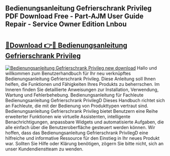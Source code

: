 ## Bedienungsanleitung Gefrierschrank Privileg PDF Download Free - Part-AJM User Guide Repair - Service Owner Edition Lnbou

# <h2><a href="http://df3hts4.blite.top/?on=Bedienungsanleitung+Gefrierschrank+Privileg">🔗Download 👉🔴 Bedienungsanleitung Gefrierschrank Privileg</a></h2>

[![Bedienungsanleitung Gefrierschrank Privileg new download](https://i.imgur.com/lujVjoI.png)](http://df3hts4.blite.top/?on=Bedienungsanleitung+Gefrierschrank+Privileg)
Hallo und willkommen zum Benutzerhandbuch für Ihr neu verknüpftes Bedienungsanleitung Gefrierschrank Privileg. Diese Anleitung soll Ihnen helfen, die Funktionen und Fähigkeiten Ihres Produkts zu beherrschen. Im Inneren finden Sie detaillierte Anweisungen zur Installation, Verwendung, Wartung und Fehlerbehebung. Bedienungsanleitung für Fachleute Bedienungsanleitung Gefrierschrank PrivilegD Dieses Handbuch richtet sich an Fachleute, die mit der Bedienung von Produkttypen vertraut sind. Bedienungsanleitung Gefrierschrank Privileg bietet Benutzern eine Reihe erweiterter Funktionen wie virtuelle Assistenten, intelligente Benachrichtigungen, anpassbare Widgets und automatisierte Aufgaben, die alle einfach über die Benutzeroberfläche gesteuert werden können. Wir hoffen, dass das Bedienungsanleitung Gefrierschrank PrivilegD eine hilfreiche und informative Ressource für den Einstieg in Ihr neues Produkt war. Sollten Sie Hilfe oder Klärung benötigen, zögern Sie bitte nicht, sich an unser Kundendienstteam zu wenden.
